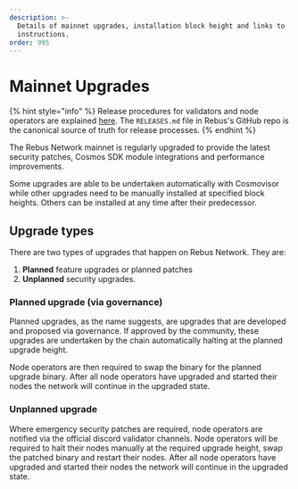 ```yaml
---
description: >-
  Details of mainnet upgrades, installation block height and links to
  instructions.
order: 995
---
```


# Mainnet Upgrades

{% hint style="info" %}
Release procedures for validators and node operators are explained [here](https://github.com/rebuschain/rebus.core/blob/main/RELEASES.md). The `RELEASES.md` file in Rebus's GitHub repo is the canonical source of truth for release processes.
{% endhint %}

The Rebus Network mainnet is regularly upgraded to provide the latest security patches, Cosmos SDK module integrations and performance improvements.

Some upgrades are able to be undertaken automatically with Cosmovisor while other upgrades need to be manually installed at specified block heights. Others can be installed at any time after their predecessor.

## Upgrade types

There are two types of upgrades that happen on Rebus Network. They are:&#x20;

1. **Planned** feature upgrades or planned patches&#x20;
2. **Unplanned** security upgrades.

### Planned upgrade (via governance)

Planned upgrades, as the name suggests, are upgrades that are developed and proposed via governance. If approved by the community, these upgrades are undertaken by the chain automatically halting at the planned upgrade height.&#x20;

Node operators are then required to swap the binary for the planned upgrade binary. After all node operators have upgraded and started their nodes the network will continue in the upgraded state.

### Unplanned upgrade

Where emergency security patches are required, node operators are notified via the official discord validator channels. Node operators will be required to halt their nodes manually at the required upgrade height, swap the patched binary and restart their nodes. After all node operators have upgraded and started their nodes the network will continue in the upgraded state.





